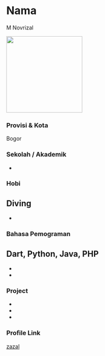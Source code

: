 # Nama
M Novrizal

<img src="https://i1.sndcdn.com/avatars-uZj0zejkMgKyAyQi-OCwP5w-t500x500.jpg" width="200" height="200" align="center"/>

### Provisi & Kota
Bogor


### Sekolah / Akademik
 -

### Hobi
Diving
-
-

### Bahasa Pemograman
Dart, Python, Java, PHP
-
-
-

### Project

-
-
-

### Profile Link

[zazal](https://github.com/zal-ghiffari)

